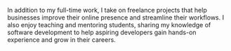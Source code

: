 In addition to my full-time work, I take on freelance projects that help businesses improve their online presence and streamline their workflows. I also enjoy teaching and mentoring students, sharing my knowledge of software development to help aspiring developers gain hands-on experience and grow in their careers.
